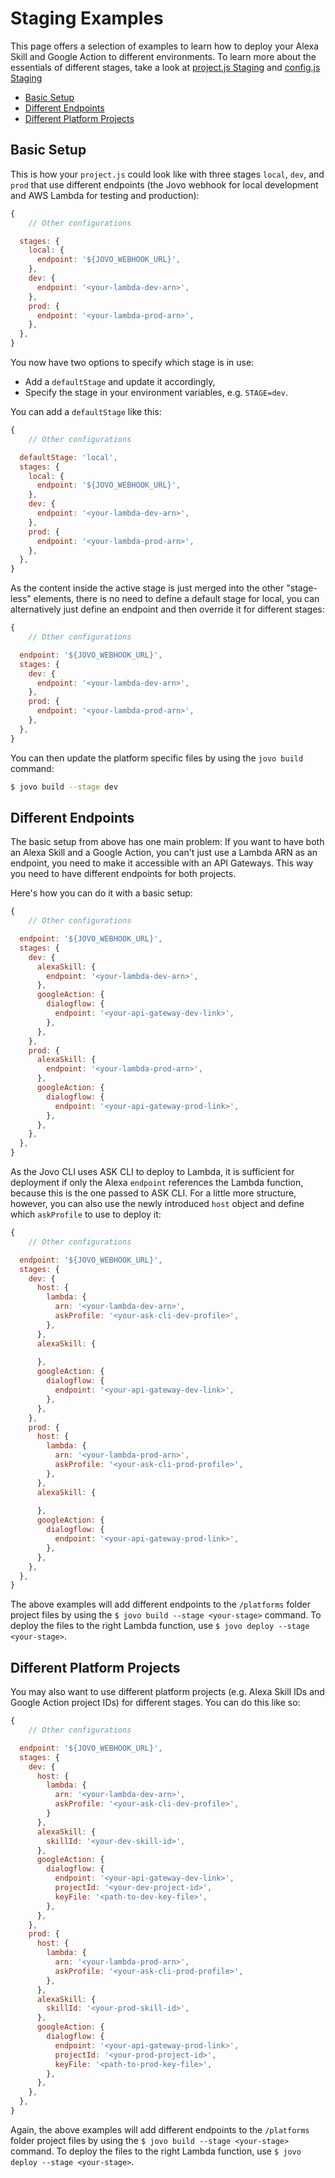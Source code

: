 # Staging Examples

This page offers a selection of examples to learn how to deploy your Alexa Skill and Google Action to different environments. To learn more about the essentials of different stages, take a look at [project.js Staging](https://www.jovo.tech/docs/project-js#stages) and [config.js Staging](https://www.jovo.tech/docs/config-js#staging)

* [Basic Setup](#basic-setup)
* [Different Endpoints](#different-endpoints)
* [Different Platform Projects](#different-platform-projects)

## Basic Setup

This is how your `project.js` could look like with three stages `local`, `dev`, and `prod` that use different endpoints (the Jovo webhook for local development and AWS Lambda for testing and production):

```javascript
{
	// Other configurations

  stages: {
    local: {
      endpoint: '${JOVO_WEBHOOK_URL}',
    },
    dev: {
      endpoint: '<your-lambda-dev-arn>',
    },
    prod: {
      endpoint: '<your-lambda-prod-arn>',
    },
  },
}
```

You now have two options to specify which stage is in use:

* Add a `defaultStage` and update it accordingly, 
* Specify the stage in your environment variables, e.g. `STAGE=dev`.

You can add a `defaultStage` like this:

```javascript
{
	// Other configurations

  defaultStage: 'local',
  stages: {
    local: {
      endpoint: '${JOVO_WEBHOOK_URL}',
    },
    dev: {
      endpoint: '<your-lambda-dev-arn>',
    },
    prod: {
      endpoint: '<your-lambda-prod-arn>',
    },
  },
}
```

As the content inside the active stage is just merged into the other "stage-less" elements, there is no need to define a default stage for local, you can alternatively just define an endpoint and then override it for different stages:

```javascript
{
	// Other configurations

  endpoint: '${JOVO_WEBHOOK_URL}',
  stages: {
    dev: {
      endpoint: '<your-lambda-dev-arn>',
    },
    prod: {
      endpoint: '<your-lambda-prod-arn>',
    },
  },
}
```

You can then update the platform specific files by using the `jovo build` command:

```sh
$ jovo build --stage dev
```

## Different Endpoints

The basic setup from above has one main problem: If you want to have both an Alexa Skill and a Google Action, you can't just use a Lambda ARN as an endpoint, you need to make it accessible with an API Gateways. This way you need to have different endpoints for both projects.

Here's how you can do it with a basic setup:

```javascript
{
	// Other configurations

  endpoint: '${JOVO_WEBHOOK_URL}',
  stages: {
    dev: {
      alexaSkill: {
        endpoint: '<your-lambda-dev-arn>',
      },
      googleAction: {
        dialogflow: {
          endpoint: '<your-api-gateway-dev-link>',
        },
      },
    },
    prod: {
      alexaSkill: {
        endpoint: '<your-lambda-prod-arn>',
      },
      googleAction: {
        dialogflow: {
          endpoint: '<your-api-gateway-prod-link>',
        },
      },
    },
  },
}
```
As the Jovo CLI uses ASK CLI to deploy to Lambda, it is sufficient for deployment if only the Alexa `endpoint` references the Lambda function, because this is the one passed to ASK CLI. For a little more structure, however, you can also use the newly introduced `host` object and define which `askProfile` to use to deploy it:

```javascript
{
	// Other configurations

  endpoint: '${JOVO_WEBHOOK_URL}',
  stages: {
    dev: {
      host: {
        lambda: {
          arn: '<your-lambda-dev-arn>',
          askProfile: '<your-ask-cli-dev-profile>',
        },
      },
      alexaSkill: {
        
      },
      googleAction: {
        dialogflow: {
          endpoint: '<your-api-gateway-dev-link>',
        },
      },
    },
    prod: {
      host: {
        lambda: {
          arn: '<your-lambda-prod-arn>',
          askProfile: '<your-ask-cli-prod-profile>',
        },
      },
      alexaSkill: {
        
      },
      googleAction: {
        dialogflow: {
          endpoint: '<your-api-gateway-prod-link>',
        },
      },
    },
  },
}
```

The above examples will add different endpoints to the `/platforms` folder project files by using the `$ jovo build --stage <your-stage>` command. To deploy the files to the right Lambda function, use `$ jovo deploy --stage <your-stage>`.

## Different Platform Projects

You may also want to use different platform projects (e.g. Alexa Skill IDs and Google Action project IDs) for different stages. You can do this like so:

```javascript
{
	// Other configurations

  endpoint: '${JOVO_WEBHOOK_URL}',
  stages: {
    dev: {
      host: {
        lambda: {
          arn: '<your-lambda-dev-arn>',
          askProfile: '<your-ask-cli-dev-profile>',
        }
      },
      alexaSkill: {
        skillId: '<your-dev-skill-id>',
      },
      googleAction: {
        dialogflow: {
          endpoint: '<your-api-gateway-dev-link>',
          projectId: '<your-dev-project-id>',
          keyFile: '<path-to-dev-key-file>',
        },
      },
    },
    prod: {
      host: {
        lambda: {
          arn: '<your-lambda-prod-arn>',
          askProfile: '<your-ask-cli-prod-profile>',
        },
      },
      alexaSkill: {
        skillId: '<your-prod-skill-id>',
      },
      googleAction: {
        dialogflow: {
          endpoint: '<your-api-gateway-prod-link>',
          projectId: '<your-prod-project-id>',
          keyFile: '<path-to-prod-key-file>',
        },
      },
    },
  },
}
```

Again, the above examples will add different endpoints to the `/platforms` folder project files by using the `$ jovo build --stage <your-stage>` command. To deploy the files to the right Lambda function, use `$ jovo deploy --stage <your-stage>`.

<!--[metadata]: { "description": "Learn how to deploy your Alexa Skill and Google Action to different environments", "author": "jan-koenig", "tags": "Staging, Deployment" }-->
